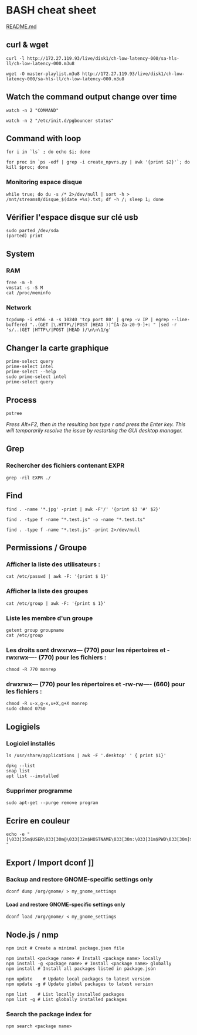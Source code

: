# BASH cheat sheet

[README.md](README.md)


## curl & wget

```
curl -l http://172.27.119.93/live/disk1/ch-low-latency-000/sa-hls-ll/ch-low-latency-000.m3u8 
```
```
wget -O master-playlist.m3u8 http://172.27.119.93/live/disk1/ch-low-latency-000/sa-hls-ll/ch-low-latency-000.m3u8
```


## Watch the command output change over time

```
watch -n 2 "COMMAND"
```
```
watch -n 2 "/etc/init.d/pgbouncer status"
```


## Command with loop

```
for i in `ls` ; do echo $i; done
```
```
for proc in `ps -edf | grep -i create_npvrs.py | awk '{print $2}'`; do kill $proc; done
```

### Monitoring espace disque
```
while true; do du -s /* 2>/dev/null | sort -h > /mnt/streams0/disque_$(date +%s).txt; df -h /; sleep 1; done
```

## Vérifier l'espace disque sur clé usb

```
sudo parted /dev/sda
(parted) print
```

## System

### RAM

```
free -m -h
vmstat -s -S M
cat /proc/meminfo
```

### Network

```
tcpdump -i eth6 -A -s 10240 'tcp port 80' | grep -v IP | egrep --line-buffered "..(GET |\.HTTP\/|POST |HEAD )|^[A-Za-z0-9-]+: " |sed -r 's/..(GET |HTTP\/|POST |HEAD )/\n\n\1/g'
```


## Changer la carte graphique

```
prime-select query
prime-select intel
prime-select --help
sudo prime-select intel
prime-select query
```

## Process

```
pstree
```

*Press Alt+F2, then in the resulting box type r and press the Enter key. This will temporarily resolve the issue by restarting the GUI desktop manager.*

## Grep

### Rechercher des fichiers contenant EXPR

```
grep -ril EXPR ./
```


## Find
```
find . -name '*.jpg' -print | awk -F'/' '{print $3 '#' $2}'
```
```
find . -type f -name "*.test.js" -o -name "*.test.ts"
```
```
find . -type f -name "*.test.js" -print 2>/dev/null
```

## Permissions / Groupe

### Afficher la liste des utilisateurs :

```
cat /etc/passwd | awk -F: '{print $ 1}'
```

### Afficher la liste des groupes
```
cat /etc/group | awk -F: '{print $ 1}'
```

### Liste les membre d'un groupe
```
getent group groupname 
cat /etc/group
```

### Les droits sont drwxrwx— (770) pour les répertoires et -rwxrwx—- (770) pour les fichiers :
```
chmod -R 770 monrep
```
### drwxrwx— (770) pour les répertoires et -rw-rw—- (660) pour les fichiers : 
```
chmod -R u-x,g-x,u+X,g+X monrep
sudo chmod 0750 
```
## Logigiels

### Logiciel installés

```
ls /usr/share/applications | awk -F '.desktop' ' { print $1}'
```
```
dpkg --list
snap list
apt list --installed
```

### Supprimer programme
```
sudo apt-get --purge remove program
```

## Ecrire en couleur
```
echo -e "[\033[35m$USER\033[30m@\033[32m$HOSTNAME\033[30m:\033[31m$PWD\033[30m]$ "
```


## Export / Import dconf ]] 

### Backup and restore GNOME-specific settings only
```
dconf dump /org/gnome/ > my_gnome_settings
```

#### Load and restore GNOME-specific settings only
```
dconf load /org/gnome/ < my_gnome_settings
```


## Node.js / nmp 
```
npm init # Create a minimal package.json file

npm install <package name> # Install <package name> locally
npm install -g <package name> # Install <package name> globally
npm install # Install all packages listed in package.json

npm update    # Update local packages to latest version
npm update -g # Update global packages to latest version

npm list    # List locally installed packages
npm list -g # List globally installed packages
```
### Search the package index for <package name>
```
npm search <package name>
```
